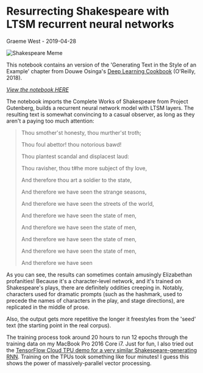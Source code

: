  # Resurrecting Shakespeare with LTSM recurrent neural networks
 Graeme West - 2019-04-28
 
 ![Shakespeare Meme](https://i.pinimg.com/236x/f6/11/27/f611272ef416195a7726a037d4394de4.jpg "Shakespere Meme")
 
This notebook contains an version of the 'Generating Text in the Style of an Example' chapter from Douwe Osinga's [Deep Learning Cookbook](http://shop.oreilly.com/product/0636920097471.do) (O'Reilly, 2018).

*[View the notebook HERE](shakespeare_rnn.ipynb)*
 
The notebook imports the Complete Works of Shakespeare from Project Gutenberg, builds a recurrent neural network model with LTSM layers. The resulting text is somewhat convincing to a casual observer, as long as they aren't a paying too much attention:


> Thou smother'st honesty, thou murther'st troth;
>
> Thou foul abettor! thou notorious bawd!
>
> Thou plantest scandal and displacest laud:
>
> Thou ravisher, thou t#he more subject of thy love,
>
> And therefore thou art a soldier to the state,
>
> And therefore we have seen the strange seasons,
>
> And therefore we have seen the streets of the world,
>
> And therefore we have seen the state of men,
>
> And therefore we have seen the state of men,
>
> And therefore we have seen the state of men,
>
> And therefore we have seen the state of men,
>
> And therefore we have seen 

As you can see, the results can sometimes contain amusingly Elizabethan profanities! Because it's a character-level network, and it's trained on Shakespeare's plays, there are definitely oddities creeping in. Notably, characters used for dramatic prompts (such as the hashmark, used to precede the names of characters in the play, and stage directions), are replicated in the middle of prose.

Also, the output gets more repetitive the longer it freestyles from the 'seed' text (the starting point in the real corpus).

The training process took around 20 hours to run 12 epochs through the training data on my MacBook Pro 2016 Core i7. Just for fun, I also tried out the [TensorFlow Cloud TPU demo for a very similar Shakespeare-generating RNN](https://colab.research.google.com/drive/1DWdpYrgDB9cAMj4o2lTjROGLiXxzUFFf). Training on the TPUs took something like four minutes! I guess this shows the power of massively-parallel vector processing.
